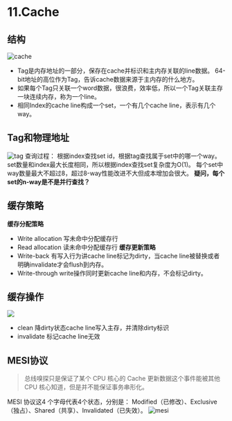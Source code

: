 # 11.Cache
## 结构
![cache](vx_images/225057096752857.png)
* Tag是内存地址的一部分，保存在cache并标识和主内存关联的line数据。
64-bit地址的高位作为Tag，告诉cache数据来源于主内存的什么地方。
* 如果每个Tag只关联一个word数据，很浪费，效率低，所以一个Tag关联主存一块连续内存，称为一个line。
* 相同Index的cache line构成一个set，一个有几个cache line，表示有几个way。
## Tag和物理地址
![tag](vx_images/128177224698367.png)
查询过程：
根据index查找set id，根据tag查找属于set中的哪一个way。
set数量和index最大长度相同，所以根据index查找set复杂度为O(1)。
每个set中way数量最大不超过8，超过8-way性能改进不大但成本增加会很大。
**疑问，每个set的n-way是不是并行查找？**
## 缓存策略
**缓存分配策略**
* Write allocation 写未命中分配缓存行
* Read allocation 读未命中分配缓存行
**缓存更新策略**
* Write-back 有写入行为讲cache line标记为dirty，当cache line被替换或者明确invalidate才会flush到内存。
* Write-through write操作同时更新cache line和内存，不会标记dirty。

## 缓存操作
![](vx_images/44556171612862.png)

* clean 降dirty状态cache line写入主存，并清除dirty标识
* invalidate 标记cache line无效
## MESI协议
> 总线嗅探只是保证了某个 CPU 核心的 Cache 更新数据这个事件能被其他 CPU 核心知道，但是并不能保证事务串形化。

MESI 协议这4 个字母代表4个状态，分别是： Modified（已修改）、Exclusive（独占）、Shared（共享）、Invalidated（已失效）。
![mesi](vx_images/472346575905653.png)
